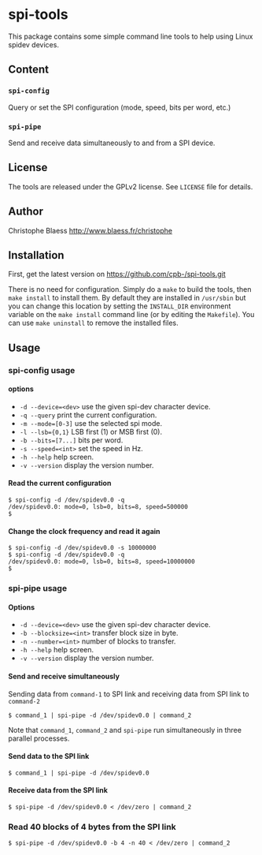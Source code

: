 spi-tools
=========

This package contains some simple command line tools to help using Linux spidev devices.

Content
-------

### `spi-config`
Query or set the SPI configuration (mode, speed, bits per word, etc.)

### `spi-pipe`
Send and receive data simultaneously to and from a SPI device.

License
-------
The tools are released under the GPLv2 license. See `LICENSE` file for details.

Author
------
Christophe Blaess
http://www.blaess.fr/christophe

Installation
------------
First, get the latest version on https://github.com/cpb-/spi-tools.git

There is no need for configuration. Simply do a `make` to build the tools, then `make install` to install them. By default they are installed in `/usr/sbin` but you can change this location by setting the `INSTALL_DIR` environment variable on the `make install` command line (or by editing the `Makefile`). You can use `make uninstall` to remove the installed files.

Usage
-----
### spi-config usage
#### options
* `-d --device=<dev>`  use the given spi-dev character device.
* `-q --query`         print the current configuration.
* `-m --mode=[0-3]`    use the selected spi mode.
* `-l --lsb={0,1}`     LSB first (1) or MSB first (0).
* `-b --bits=[7...]`   bits per word.
* `-s --speed=<int>`   set the speed in Hz.
* `-h --help`          help screen.
* `-v --version`       display the version number.

#### Read the current configuration

```
$ spi-config -d /dev/spidev0.0 -q
/dev/spidev0.0: mode=0, lsb=0, bits=8, speed=500000
$
```

#### Change the clock frequency and read it again

```
$ spi-config -d /dev/spidev0.0 -s 10000000
$ spi-config -d /dev/spidev0.0 -q
/dev/spidev0.0: mode=0, lsb=0, bits=8, speed=10000000
$
```

### spi-pipe usage
#### Options
* `-d --device=<dev>`    use the given spi-dev character device.
* `-b --blocksize=<int>` transfer block size in byte.
* `-n --number=<int>`    number of blocks to transfer.
* `-h --help`            help screen.
* `-v --version`         display the version number.

#### Send and receive simultaneously
Sending data from `command-1` to SPI link and receiving data from SPI link to `command-2`

```
$ command_1 | spi-pipe -d /dev/spidev0.0 | command_2
```

Note that `command_1`, `command_2` and `spi-pipe` run simultaneously in three parallel processes.

#### Send data to the SPI link

```
$ command_1 | spi-pipe -d /dev/spidev0.0
```

#### Receive data from the SPI link

```
$ spi-pipe -d /dev/spidev0.0 < /dev/zero | command_2
```

### Read 40 blocks of 4 bytes from the SPI link
```
$ spi-pipe -d /dev/spidev0.0 -b 4 -n 40 < /dev/zero | command_2
```


